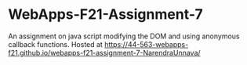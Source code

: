 # WebApps-F21-Assignment-7
An assignment on java script modifying the DOM and using anonymous callback functions.
Hosted at <https://44-563-webapps-f21.github.io/webapps-f21-assignment-7-NarendraUnnava/>